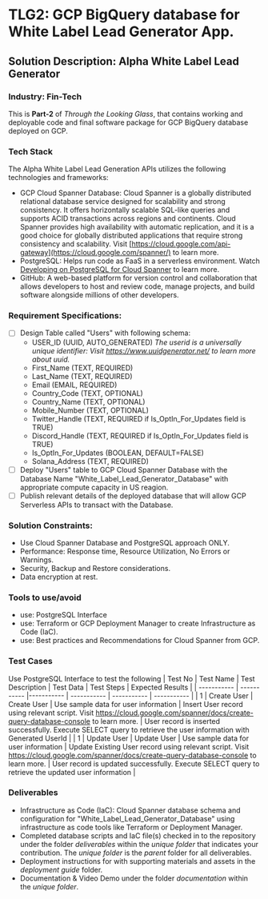 # TLG2: GCP BigQuery database for White Label Lead Generator App.
## Solution Description: Alpha White Label Lead Generator
### Industry: Fin-Tech

This is **Part-2** of *Through the Looking Glass*, that contains working and deployable code and final software package for GCP BigQuery database deployed on GCP.

### Tech Stack
The Alpha White Label Lead Generation APIs utilizes the following technologies and frameworks:
- GCP Cloud Spanner Database: Cloud Spanner is a globally distributed relational database service designed for scalability and strong consistency. It offers horizontally scalable SQL-like queries and supports ACID transactions across regions and continents. Cloud Spanner provides high availability with automatic replication, and it is a good choice for globally distributed applications that require strong consistency and scalability. Visit [https://cloud.google.com/api-gateway](https://cloud.google.com/spanner/) to learn more.
- PostgreSQL: Helps run code as FaaS in a serverless environment. Watch [Developing on PostgreSQL for Cloud Spanner](https://www.youtube.com/watch?v=W7R6db_sa0M) to learn more.
- GitHub: A web-based platform for version control and collaboration that allows developers to host and review code, manage projects, and build software alongside millions of other developers.

### Requirement Specifications:
- [ ] Design Table called "Users" with following schema: 
  - USER_ID (UUID, AUTO_GENERATED) *The userid is a universally unique identifier: Visit https://www.uuidgenerator.net/ to learn more about uuid.*
  - First_Name (TEXT, REQUIRED)
  - Last_Name (TEXT, REQUIRED)
  - Email (EMAIL, REQUIRED)
  - Country_Code (TEXT, OPTIONAL)
  - Country_Name (TEXT, OPTIONAL)
  - Mobile_Number (TEXT, OPTIONAL)
  - Twitter_Handle (TEXT, REQUIRED if Is_OptIn_For_Updates field is TRUE)
  - Discord_Handle (TEXT, REQUIRED if Is_OptIn_For_Updates field is TRUE)
  - Is_OptIn_For_Updates (BOOLEAN, DEFAULT=FALSE)
  - Solana_Address (TEXT, REQUIRED)
- [ ] Deploy "Users" table to GCP Cloud Spanner Database with the Database Name "White_Label_Lead_Generator_Database" with appropriate compute capacity in US reagion.
- [ ] Publish relevant details of the deployed database that will allow GCP Serverless APIs to transact with the Database.

### Solution Constraints:
- Use Cloud Spanner Database and PostgreSQL approach ONLY.
- Performance: Response time, Resource Utilization, No Errors or Warnings.
- Security, Backup and Restore considerations.
- Data encryption at rest.

### Tools to use/avoid
  - use: PostgreSQL Interface
  - use: Terraform or GCP Deployment Manager to create Infrastructure as Code (IaC).
  - use: Best practices and Recommendations for Cloud Spanner from GCP.

### Test Cases
Use PostgreSQL Interface to test the following
| Test No | Test Name | Test Description | Test Data |  Test Steps | Expected Results |
| ----------- | ----------- |----------- | ----------- | ----------- | ----------- |
| 1 | Create User | Create User | Use sample data for user information  | Insert User record using relevant script. Visit https://cloud.google.com/spanner/docs/create-query-database-console to learn more.   | User record is inserted successfully. Execute SELECT query to retrieve the user information with Generated UserId |
| 1 | Update User | Update User | Use sample data for user information  | Update Existing User record using relevant script. Visit https://cloud.google.com/spanner/docs/create-query-database-console to learn more.   | User record is updated successfully. Execute SELECT query to retrieve the updated user information |

### Deliverables
- Infrastructure as Code (IaC): Cloud Spanner database schema and configuration for "White_Label_Lead_Generator_Database" using infrastructure as code tools like Terraform or Deployment Manager.
- Completed database scripts and IaC file(s) checked in to the repository under the folder *deliverables* within the *unique folder* that indicates your contribution. The *unique folder* is the *parent* folder for all deliverables.
- Deployment instructions for with supporting materials and assets in the *deployment guide* folder.
- Documentation & Video Demo under the folder *documentation* within the *unique folder*.
